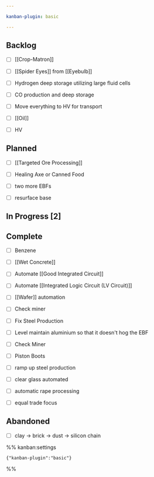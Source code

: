 ```yaml
---

kanban-plugin: basic

---
```


## Backlog

- [ ] [[Crop-Matron]]
- [ ] [[Spider Eyes]] from [[Eyebulb]]
- [ ] Hydrogen deep storage utilizing large fluid cells
- [ ] CO production and deep storage
- [ ] Move everything to HV for transport
- [ ] [[Oil]]
- [ ] HV


## Planned

- [ ] [[Targeted Ore Processing]]
- [ ] Healing Axe or Canned Food
- [ ] two more EBFs
- [ ] resurface base


## In Progress [2]



## Complete

- [ ] Benzene
- [ ] [[Wet Concrete]]
- [ ] Automate [[Good Integrated Circuit]]
- [ ] Automate [[Integrated Logic Circuit (LV Circuit)]]
- [ ] [[Wafer]] automation
- [ ] Check miner
- [ ] Fix Steel Production
- [ ] Level maintain aluminium so that it doesn't hog the EBF
- [ ] Check Miner
- [ ] Piston Boots
- [ ] ramp up steel production
- [ ] clear glass automated
- [ ] automatic rape processing
- [ ] equal trade focus


## Abandoned

- [ ] clay -> brick -> dust -> silicon chain




%% kanban:settings
```
{"kanban-plugin":"basic"}
```
%%